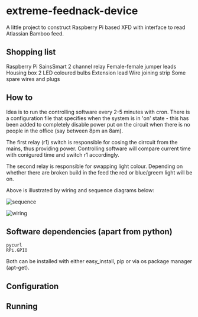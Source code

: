 extreme-feednack-device
=======================

A little project to construct Raspberry Pi based XFD with interface to read Atlassian Bamboo feed.

Shopping list
------------

Raspberry Pi
SainsSmart 2 channel relay
Female-female jumper leads
Housing box
2 LED coloured bulbs
Extension lead
Wire joining strip
Some spare wires and plugs


How to
------------

Idea is to run the controlling software every 2-5 minutes with cron. There is a configuration file that
specifies when the system is in 'on' state - this has been added to completely disable power put on the
circuit when there is no people in the office (say between 8pm an 8am).

The first relay (r1) switch is responsible for cosing the cirrcuit from the mains, thus providing power. Controlling software
will compare current time with conigured time and switch r1 accordingly.

The second relay is responsible for swapping light colour. Depending on whether there are broken build in the feed the red or blue/greem light will be on.

Above is illustrated by wiring and sequence diagrams below:

![sequence](https://raw2.github.com/thornag/extreme-feedback-device/master/resources/relay_algorithm.png)

![wiring](https://raw2.github.com/thornag/extreme-feedback-device/master/resources/simple_wiring.png)



Software dependencies (apart from python)
------------

    pycurl
    RPi.GPIO

Both can be installed with either easy_install, pip or via os package manager (apt-get).


Configuration
-------------

Running
-------------
